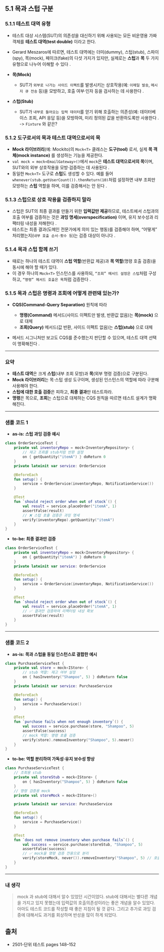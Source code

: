 ## 5.1 목과 스텁 구분

### 5.1.1 테스트 대역 유형

* 테스트 대상 시스템(SUT)의 의존성을 대신하기 위해 사용되는 모든 비운영용 가짜 객체를 **테스트 대역(test double)** 이라고 한다.
* Gerard Meszaros에 따르면, 테스트 대역에는 더미(dummy), 스텁(stub), 스파이(spy), 목(mock), 페이크(fake)의 다섯 가지가 있지만, 실제로는 **스텁**과 **목** 두 가지 유형으로 나누어 이해할 수 있다 .
* **목(Mock)**

  * SUT가 `외부로 나가는 사이드 이펙트`를 발생시키는 상호작용(예: `이메일 발송`, `메시지 큐 전송` 등)을 모방하고, 호출 여부·인자 등을 검사하는 데 사용한다 .
* **스텁(Stub)**

  * SUT가 `내부로 들어오는 입력 데이터`를 얻기 위해 호출하는 의존성(예: 데이터베이스 조회, API 응답 등)을 모방하여, 미리 정의된 값을 반환하도록만 사용한다 . -> `Fixture` 와 같은?

### 5.1.2 도구로서의 목과 테스트 대역으로서의 목

* **Mock 라이브러리**(예: Mockito)의 `Mock<T>` 클래스는 **도구(tool)** 로서, 실제 **목 객체(mock instance)** 를 생성하는 기능을 제공한다.
* `val mock = mock<EmailGateway>()`에서 `mock`은 **테스트 대역으로서의 목**이며, SUT와의 외부 상호작용을 모방·검증하는 데 사용된다 .
* 동일한 `Mock<T>` 도구로 **스텁**도 생성할 수 있다. 예를 들어 `whenever(stub.getUserCount()).thenReturn(10)`처럼 설정하면 내부 조회만 모방하는 **스텁** 역할을 하며, 이를 검증해서는 안 된다 .

### 5.1.3 스텁으로 상호 작용을 검증하지 말라

* 스텁은 SUT의 최종 결과를 만들기 위한 **입력값만 제공**하므로, 테스트에서 스텁과의 호출 여부를 검증하는 것은 **과잉 명세(overspecification)** 이며, 유지 보수성과 리팩터링 내성을 저해한다 .
* 테스트는 최종 결과(도메인 전문가에게 의미 있는 행동)를 검증해야 하며, “어떻게” 처리했는지(`내부 호출 순서·횟수 등`)는 검증 대상이 아니다 .

### 5.1.4 목과 스텁 함께 쓰기

* 때로는 하나의 테스트 대역이 **스텁 역할**(반환값 제공)과 **목 역할**(명령 호출 검증)을 동시에 해야 할 때가 있다.
* 이 경우 하나의 `Mock<T>` 인스턴스를 사용하되, `“조회” 메서드 설정은 스텁`처럼 구성하고, `“명령” 메서드 호출은 목`처럼 검증한다 .

### 5.1.5 목과 스텁은 명령과 조회에 어떻게 관련돼 있는가?

* **CQS(Command-Query Separation)** 원칙에 따라

  * **명령(Command)** 메서드(사이드 이펙트만 발생, 반환값 없음)는 **목(mock)** 으로 대체
  * **조회(Query)** 메서드(값 반환, 사이드 이펙트 없음)는 **스텁(stub)** 으로 대체
* 메서드 시그니처만 보고도 CQS를 준수했는지 판단할 수 있으며, 테스트 대역 선택이 명확해진다 .

---

### 요약

* **테스트 대역**은 크게 **스텁**(내부 조회 모방)과 **목**(외부 명령 검증)으로 구분된다.
* **Mock 라이브러리**는 목·스텁 생성 도구이며, 생성된 인스턴스의 역할에 따라 구분해 사용해야 한다.
* **스텁에 대한 호출 검증**은 피하고, **최종 결과**만 테스트하라.
* **명령**은 목으로, **조회**는 스텁으로 대체하는 CQS 원칙을 따르면 테스트 설계가 명확해진다.

---

### 샘플 코드 1

* **as-is: 스텁 과잉 검증 예시**

```kotlin
class OrderServiceTest {
    private val inventoryRepo = mock<InventoryRepository> {
        // 재고 조회를 stub처럼 반환 설정
        on { getQuantity("itemA") } doReturn 0
    }
    private lateinit var service: OrderService

    @BeforeEach
    fun setup() {
        service = OrderService(inventoryRepo, NotificationService())
    }

    @Test
    fun `should reject order when out of stock`() {
        val result = service.placeOrder("itemA", 1)
        assertFalse(result)
        // ❌ 스텁 호출 검증은 과잉 명세
        verify(inventoryRepo).getQuantity("itemA")
    }
}
```

* **to-be: 최종 결과만 검증**

```kotlin
class OrderServiceTest {
    private val inventoryRepo = mock<InventoryRepository> {
        on { getQuantity("itemA") } doReturn 0
    }
    private lateinit var service: OrderService

    @BeforeEach
    fun setup() {
        service = OrderService(inventoryRepo, NotificationService())
    }

    @Test
    fun `should reject order when out of stock`() {
        val result = service.placeOrder("itemA", 1)
        // ✅ 결과만 검증하여 리팩터링 내성 확보
        assertFalse(result)
    }
}
```

---

### 샘플 코드 2

* **as-is: 목과 스텁을 동일 인스턴스로 결합한 예시**

```kotlin
class PurchaseServiceTest {
    private val store = mock<IStore> {
        // stub 역할: 재고 여부 설정
        on { hasInventory("Shampoo", 5) } doReturn false
    }
    private lateinit var service: PurchaseService

    @BeforeEach
    fun setup() {
        service = PurchaseService()
    }

    @Test
    fun `purchase fails when not enough inventory`() {
        val success = service.purchase(store, "Shampoo", 5)
        assertFalse(success)
        // mock 역할: 명령 호출 검증
        verify(store).removeInventory("Shampoo", 5).never()
    }
}
```

* **to-be: 역할 분리하여 가독성·유지 보수성 향상**

```kotlin
class PurchaseServiceTest {
    // 조회용 stub
    private val storeStub = mock<IStore> {
        on { hasInventory("Shampoo", 5) } doReturn false
    }
    // 명령 검증용 mock
    private val storeMock = mock<IStore>()

    private lateinit var service: PurchaseService

    @BeforeEach
    fun setup() {
        service = PurchaseService()
    }

    @Test
    fun `does not remove inventory when purchase fails`() {
        val success = service.purchase(storeStub, "Shampoo", 5)
        assertFalse(success)
        // ✅ mock을 명령 검증 전용으로 분리 
        verify(storeMock, never()).removeInventory("Shampoo", 5) // 호출이 일어나지 않았음.
    }
}
```

---

### 내 생각
> mock 과 stub에 대해서 알수 있었던 시간이었다. stub에 대해서는 별다른 개념을 가지고 있지 못했는데 입력값의 호출의존성이라는 좋은 개념을 알수 있었다.<br/> 
> 아마도 테스트 코드를 작성할 때 좋은 지침이 될 것 같다. 그리고 추가로 과잉 검증에 대해서도 과거를 회상하며 반성을 많이 하게 되었다.

## 출처

* 2501-단위 테스트 pages 148–152&#x20;
